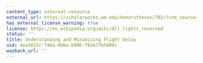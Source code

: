```yaml
---
content_type: external-resource
external_url: https://scholarworks.wm.edu/honorstheses/702/?utm_source=scholarworks.wm.edu%2Fhonorstheses%2F702&utm_medium=PDF&utm_campaign=PDFCoverPages
has_external_license_warning: true
license: https://en.wikipedia.org/wiki/All_rights_reserved
status: ''
title: Understanding and Minimizing Flight Delay
uid: dea3815c-744a-4bbe-b90b-f02e77b5000c
wayback_url: ''
---
```

